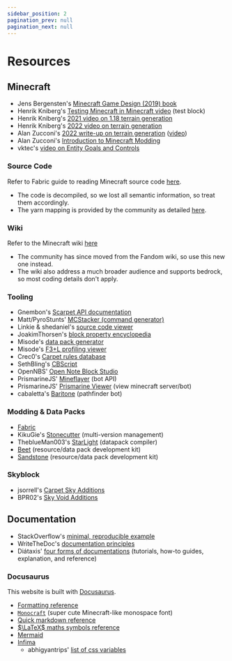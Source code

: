 ```yaml
---
sidebar_position: 2
pagination_prev: null
pagination_next: null
---
```


# Resources

## Minecraft

- Jens Bergensten's [Minecraft Game Design (2019) book](https://archive.org/details/minecraft-game-design/page/n1/mode/2up)
- Henrik Kniberg's [Testing Minecraft in Minecraft video](https://www.youtube.com/watch?v=vXaWOJTCYNg) (test block)
- Henrik Kniberg's [2021 video on 1.18 terrain generation](https://www.youtube.com/watch?v=TycBrFKEteU)
- Henrik Kniberg's [2022 video on terrain generation](https://www.youtube.com/watch?v=CSa5O6knuwI)
- Alan Zucconi's [2022 write-up on terrain generation](https://www.alanzucconi.com/2022/06/05/minecraft-world-generation/) ([video](https://www.youtube.com/watch?v=YyVAaJqYAfE))
- Alan Zucconi's [Introduction to Minecraft Modding](https://www.alanzucconi.com/2021/04/01/minecraft-modding/)
- vktec's [video on Entity Goals and Controls](https://www.youtube.com/watch?v=HXc_3zkzk1U)

### Source Code

Refer to Fabric guide to reading Minecraft source code [here](https://wiki.fabricmc.net/tutorial:reading_mc_code).

- The code is decompiled, so we lost all semantic information, so treat them accordingly.
- The yarn mapping is provided by the community as detailed [here](https://github.com/FabricMC/yarn).

### Wiki

Refer to the Minecraft wiki [here](https://minecraft.wiki/)

- The community has since moved from the Fandom wiki, so use this new one instead.
- The wiki also address a much broader audience and supports bedrock, so most coding details don't apply.

### Tooling

- Gnembon's [Scarpet API documentation](https://github.com/gnembon/fabric-carpet/blob/master/docs/scarpet/Full.md)
- Matt/PyroStunts' [MCStacker (command generator)](https://mcstacker.net/)
- Linkie & shedaniel's [source code viewer](https://linkie.shedaniel.dev/)
- JoakimThorsen's [block property encyclopedia](https://joakimthorsen.github.io/MCPropertyEncyclopedia/index.html)
- Misode's [data pack generator](https://misode.github.io/)
- Misode's [F3+L profiling viewer](https://misode.github.io/report/)
- Crec0's [Carpet rules database](https://carpet-rules.crec.dev/)
- SethBling's [CBScript](https://github.com/SethBling/cbscript)
- OpenNBS' [Open Note Block Studio](https://github.com/OpenNBS/NoteBlockStudio)
- PrismarineJS' [Mineflayer](https://github.com/PrismarineJS/mineflayer) (bot API)
- PrismarineJS' [Prismarine Viewer](https://github.com/PrismarineJS/prismarine-viewer) (view minecraft server/bot)
- cabaletta's [Baritone](https://github.com/cabaletta/baritone) (pathfinder bot)

### Modding & Data Packs

- [Fabric](https://fabricmc.net/)
- KikuGie's [Stonecutter](https://stonecutter.kikugie.dev/) (multi-version management)
- TheblueMan003's [StarLight](https://github.com/TheblueMan003/StarLight) (datapack compiler)
- [Beet](https://github.com/mcbeet/beet) (resource/data pack development kit)
- [Sandstone](https://github.com/sandstone-mc/sandstone) (resource/data pack development kit)

### Skyblock

- jsorrell's [Carpet Sky Additions](https://modrinth.com/mod/carpet-sky-additions)
- BPR02's [Sky Void Additions](https://modrinth.com/datapack/sky-void-additions)

## Documentation

- StackOverflow's [minimal, reproducible example](https://stackoverflow.com/help/minimal-reproducible-example)
- WriteTheDoc's [documentation principles](https://www.writethedocs.org/guide/writing/docs-principles/)
- Diátaxis' [four forms of documentations](https://diataxis.fr/) (tutorials, how-to guides, explanation, and reference)

### Docusaurus

This website is built with [Docusaurus](https://docusaurus.io/).

- [Formatting reference](/blog/2025/06/08/docusaurus-formatting)
- [`Monocraft`](https://github.com/IdreesInc/Monocraft) (super cute Minecraft-like monospace font)
- [Quick markdown reference](https://commonmark.org/help/)
- [$\LaTeX$ maths symbols reference](https://www.math.uci.edu/~xiangwen/pdf/LaTeX-Math-Symbols.pdf)
- [Mermaid](https://mermaid.js.org/)
- [Infima](https://infima.dev/)
  - abhigyantrips' [list of css variables](https://gist.github.com/abhigyantrips/b828ca46b2460c6699c73e0162f6be80)

